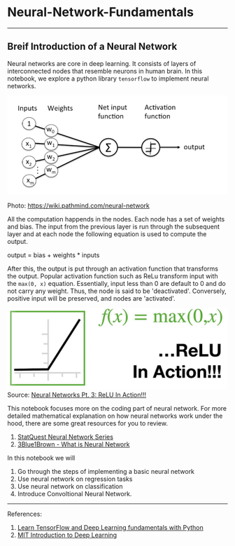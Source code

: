 # Neural-Network-Fundamentals

---

## Breif Introduction of a Neural Network
Neural networks are core in deep learning. It consists of layers of interconnected nodes that resemble neurons in human brain. In this notebook, we explore a python library `tensorflow` to implement neural networks. 

![](https://github.com/RussH-code/Neural-Network-Fundamentals/blob/main/neural%20network.PNG) 

Photo: https://wiki.pathmind.com/neural-network

All the computation happends in the nodes. Each node has a set of weights and bias. The input from the previous layer is run through the subsequent layer and at each node the following equation is used to compute the output.

output = bias + weights * inputs

After this, the output is put through an activation function that transforms the output. Popular activation function such as ReLu transform input with the `max(0, x)` equation. Essentially, input less than 0 are default to 0 and do not carry any weight. Thus, the node is said to be 'deactivated'. Conversely, positive input will be preserved, and nodes are 'activated'.

![](https://github.com/RussH-code/Neural-Network-Fundamentals/blob/main/relu.PNG) Source: <a href="https://www.youtube.com/watch?v=68BZ5f7P94E">Neural Networks Pt. 3: ReLU In Action!!!</a>

This notebook focuses more on the coding part of neural network. For more detailed mathematical explanation on how neural networks work under the hood, there are some great resources for you to review.

1. <a href="https://youtu.be/CqOfi41LfDw">StatQuest Neural Network Series</a>
2. <a href="https://youtu.be/aircAruvnKk">3Blue1Brown - What is Neural Network</a>

In this notebook we will 

1. Go through the steps of implementing a basic neural network
2. Use neural network on regression tasks
3. Use neural network on classification
4. Introduce Convoltional Neural Network.

---
References:
1. <a href="https://youtu.be/tpCFfeUEGs8">Learn TensorFlow and Deep Learning fundamentals with Python</a>
2. <a href="https://youtu.be/5tvmMX8r_OM">MIT Introduction to Deep Learning</a>
